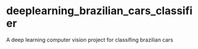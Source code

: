 # deeplearning_brazilian_cars_classifier
A deep learning computer vision project for classifing brazilian cars
